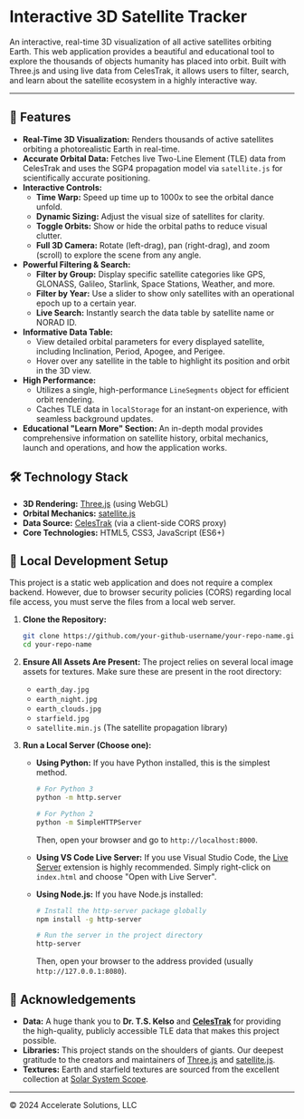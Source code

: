 # Interactive 3D Satellite Tracker



An interactive, real-time 3D visualization of all active satellites orbiting Earth. This web application provides a beautiful and educational tool to explore the thousands of objects humanity has placed into orbit. Built with Three.js and using live data from CelesTrak, it allows users to filter, search, and learn about the satellite ecosystem in a highly interactive way.

---

## 🚀 Features

*   **Real-Time 3D Visualization:** Renders thousands of active satellites orbiting a photorealistic Earth in real-time.
*   **Accurate Orbital Data:** Fetches live Two-Line Element (TLE) data from CelesTrak and uses the SGP4 propagation model via `satellite.js` for scientifically accurate positioning.
*   **Interactive Controls:**
    *   **Time Warp:** Speed up time up to 1000x to see the orbital dance unfold.
    *   **Dynamic Sizing:** Adjust the visual size of satellites for clarity.
    *   **Toggle Orbits:** Show or hide the orbital paths to reduce visual clutter.
    *   **Full 3D Camera:** Rotate (left-drag), pan (right-drag), and zoom (scroll) to explore the scene from any angle.
*   **Powerful Filtering & Search:**
    *   **Filter by Group:** Display specific satellite categories like GPS, GLONASS, Galileo, Starlink, Space Stations, Weather, and more.
    *   **Filter by Year:** Use a slider to show only satellites with an operational epoch up to a certain year.
    *   **Live Search:** Instantly search the data table by satellite name or NORAD ID.
*   **Informative Data Table:**
    *   View detailed orbital parameters for every displayed satellite, including Inclination, Period, Apogee, and Perigee.
    *   Hover over any satellite in the table to highlight its position and orbit in the 3D view.
*   **High Performance:**
    *   Utilizes a single, high-performance `LineSegments` object for efficient orbit rendering.
    *   Caches TLE data in `localStorage` for an instant-on experience, with seamless background updates.
*   **Educational "Learn More" Section:** An in-depth modal provides comprehensive information on satellite history, orbital mechanics, launch and operations, and how the application works.

## 🛠️ Technology Stack

*   **3D Rendering:** [Three.js](https://threejs.org/) (using WebGL)
*   **Orbital Mechanics:** [satellite.js](https://github.com/shashwatak/satellite-js)
*   **Data Source:** [CelesTrak](https://celestrak.org/) (via a client-side CORS proxy)
*   **Core Technologies:** HTML5, CSS3, JavaScript (ES6+)

## 🔧 Local Development Setup

This project is a static web application and does not require a complex backend. However, due to browser security policies (CORS) regarding local file access, you must serve the files from a local web server.

1.  **Clone the Repository:**
    ```bash
    git clone https://github.com/your-github-username/your-repo-name.git
    cd your-repo-name
    ```

2.  **Ensure All Assets Are Present:**
    The project relies on several local image assets for textures. Make sure these are present in the root directory:
    *   `earth_day.jpg`
    *   `earth_night.jpg`
    *   `earth_clouds.jpg`
    *   `starfield.jpg`
    *   `satellite.min.js` (The satellite propagation library)

3.  **Run a Local Server (Choose one):**

    *   **Using Python:**
        If you have Python installed, this is the simplest method.
        ```bash
        # For Python 3
        python -m http.server
        
        # For Python 2
        python -m SimpleHTTPServer
        ```
        Then, open your browser and go to `http://localhost:8000`.

    *   **Using VS Code Live Server:**
        If you use Visual Studio Code, the [Live Server](https://marketplace.visualstudio.com/items?itemName=ritwickdey.LiveServer) extension is highly recommended. Simply right-click on `index.html` and choose "Open with Live Server".

    *   **Using Node.js:**
        If you have Node.js installed:
        ```bash
        # Install the http-server package globally
        npm install -g http-server
        
        # Run the server in the project directory
        http-server
        ```
        Then, open your browser to the address provided (usually `http://127.0.0.1:8080`).


## 🙏 Acknowledgements

*   **Data:** A huge thank you to **Dr. T.S. Kelso** and **[CelesTrak](https://celestrak.org/)** for providing the high-quality, publicly accessible TLE data that makes this project possible.
*   **Libraries:** This project stands on the shoulders of giants. Our deepest gratitude to the creators and maintainers of [Three.js](https://threejs.org/) and [satellite.js](https://github.com/shashwatak/satellite-js).
*   **Textures:** Earth and starfield textures are sourced from the excellent collection at [Solar System Scope](https://www.solarsystemscope.com/textures/).

---

© 2024 Accelerate Solutions, LLC
